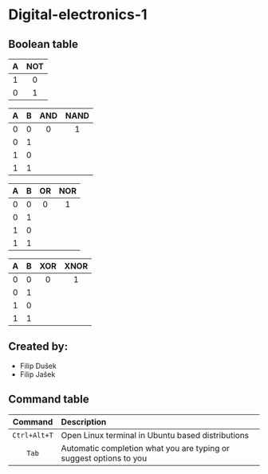 # Digital-electronics-1
## Boolean table

|**A**|**NOT**|
|:-:|:-:|
|1|0|
|0|1|

| **A** | **B** | **AND** | **NAND** |
| :-: | :-: | :-: | :-: |
| 0 | 0 | 0 | 1 |
| 0 | 1 |  |  |
| 1 | 0 |  |  |
| 1 | 1 |  |  |

| **A** | **B** | **OR** | **NOR** |
| :-: | :-: | :-: | :-: |
| 0 | 0 | 0 | 1 |
| 0 | 1 |  |  |
| 1 | 0 |  |  |
| 1 | 1 |  |  |

| **A** | **B** | **XOR** | **XNOR** |
| :-: | :-: | :-: | :-: |
| 0 | 0 | 0 | 1 |
| 0 | 1 |  |  |
| 1 | 0 |  |  |
| 1 | 1 |  |  |

## Created by:
* Filip Dušek
* Filip Jašek

## Command table
|**Command**|**Description**|
|:-:|:--|
|`Ctrl+Alt+T`|Open Linux terminal in Ubuntu based distributions|
|`Tab`|Automatic completion what you are typing or suggest options to you|
